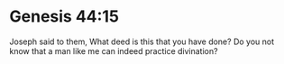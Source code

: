 # Genesis 44:15

Joseph said to them, What deed is this that you have done? Do you not know that a man like me can indeed practice divination?
